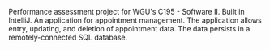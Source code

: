 Performance assessment project for WGU's C195 - Software II. Built in IntelliJ. An application for appointment management. The application allows entry, updating, and deletion of appointment data. The data persists in a remotely-connected SQL database.
